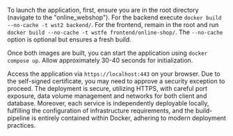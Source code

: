 To launch the application, first, ensure you are in the root directory (navigate to the "online_webshop"). 
For the backend execute `docker build --no-cache -t wst2 backend/`. For the frontend, remain in the root and 
run `docker build --no-cache -t wstfe frontend/online-shop/`. The `--no-cache` option is optional but ensures a fresh build. 

Once both images are built, you can start the application using `docker compose up`. Allow approximately 30-40 seconds for initialization. 

Access the application via `https://localhost:443` on your browser. Due to the self-signed certificate, you may need to approve a security 
exception to proceed. The deployment is secure, utilizing HTTPS, with careful port exposure, data volume management and networks for both 
client and database. Moreover, each service is independently deployable locally, fulfilling the configuration of infrastructure requirements, 
and the build-pipeline is entirely contained within Docker, adhering to modern deployment practices.